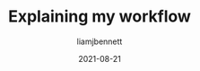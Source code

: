 ---
author: "liamjbennett"
title: "Explaining my workflow"
date: "2021-08-21"
description: "Explaining the tools I steps I take to research and gather information"
tags: ["productivity"]
ShowToc: false
ShowBreadCrumbs: false
---